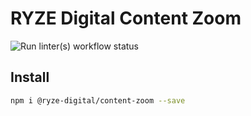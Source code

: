 # RYZE Digital Content Zoom

![Run linter(s) workflow status](https://github.com/ryze-digital/content-zoom/actions/workflows/run-lint.yml/badge.svg)

## Install

```sh
npm i @ryze-digital/content-zoom --save
```
